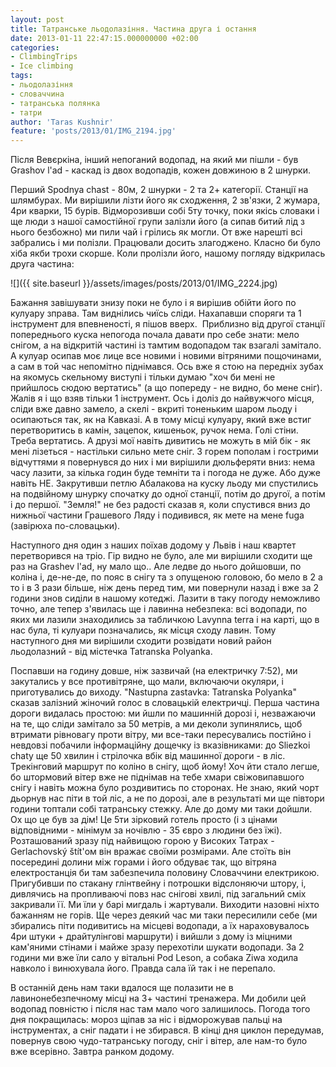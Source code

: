 ```yaml
---
layout: post
title: Татранське льодолазіння. Частина друга і остання
date: 2013-01-11 22:47:15.000000000 +02:00
categories:
- ClimbingTrips
- Ice climbing
tags:
- льодолазіння
- словаччина
- татранська полянка
- татри
author: 'Taras Kushnir'
feature: 'posts/2013/01/IMG_2194.jpg'
---
```


Після Вевєркіна, інший непоганий водопад, на який ми пішли - був Grashov l'ad - каскад із двох водопадів, кожен довжиною в 2 шнурки.

<!--more-->

Перший Spodnya chast - 80м, 2 шнурки - 2 та 2+ категорії. Станції на шлямбурах. Ми вирішили лізти його як сходження, 2 зв'язки, 2 жумара, 4ри кварки, 15 бурів. Відморозивши собі 5ту точку, поки якісь словаки і ще люди з нашої самостійної групи залізли його (а сипав битий лід з нього безбожно) ми пили чай і грілись як могли. От вже нарешті всі забрались і ми полізли. Працювали досить злагоджено. Класно би було хіба якби трохи скорше. Коли пролізли його, нашому погляду відкрилась друга частина:

![]({{ site.baseurl }}/assets/images/posts/2013/01/IMG_2224.jpg)


Бажання завішувати знизу поки не було і я вирішив обійти його по кулуару зправа. Там виднілись чиїсь сліди. Нахапавши споряги та 1 інструмент для впевненості, я пішов вверх.  Приблизно від другої станції попереднього куска непогода почала давати про себе знати: мело снігом, а на відкритій частині із тамтим водопадом так взагалі замітало. А кулуар осипав моє лице все новими і новими вітряними пощочинами, а сам в той час непомітно піднімався. Ось вже я стою на передніх зубах на якомусь скельному виступі і тільки думаю "хоч би мені не прийшлось сюдою вертатись" (а що попереду - не видно, бо мене сніг). Жалів я і що взяв тільки 1 інструмент. Ось і доліз до найвужчого місця, сліди вже давно замело, а скелі - вкриті тоненьким шаром льоду і осипаються так, як на Кавказі. А в тому місці кулуару, який вже встиг перетворитись в камін, зацепок, кишеньок, ручок нема. Голі стіни. Треба вертатись. А друзі мої навіть дивитись не можуть в мій бік - як мені лізеться - настільки сильно мете сніг. З горем пополам і гострими відчуттями я повернувся до них і ми вирішили дюльферяти вниз: нема часу лазити, за кілька годин буде темніти та і погода не дуже. Або дуже навіть НЕ. Закрутивши петлю Абалакова на куску льоду ми спустились на подвійному шнурку спочатку до одної станції, потім до другої, а потім і до першої. "Земля!" не без радості сказав я, коли спустився вниз до нижньої частини Грашевого Ляду і подивився, як мете на мене fuga (завірюха по-словацьки).

Наступного дня один з наших поїхав додому у Львів і наш квартет перетворився на тріо. Гір видно не було, але ми вирішили сходити ще раз на Grashev l'ad, ну мало що.. Але ледве до нього дойшовши, по коліна і, де-не-де, по пояс в снігу та з опущеною головою, бо мело в 2 а то і в 3 рази більше, ніж день перед тим, ми повернули назад і вже за 2 години знов сиділи в нашому котеджі. Лазити в таку погоду неможливо точно, але тепер з'явилась ще і лавинна небезпека: всі водопади, по яких ми лазили знаходились за табличкою Lavynna terra і на карті, що в нас була, ті кулуари позначались, як місця сходу лавин. Тому наступного дня ми вирішили сходити розвідати новий район льодолазний - від містечка Tatranska Polyanka.

Поспавши на годину довше, ніж зазвичай (на електричку 7:52), ми закутались у все противітряне, що мали, включаючи окуляри, і приготувались до виходу. "Nastupna zastavka: Tatranska Polyanka" сказав залізний жіночий голос в словацькій електричці. Перша частина дороги видалась простою: ми йшли по машинній дорозі і, незважаючи на те, що сліди замітало за 50 метрів, а ми деколи зупинялись, щоб втримати рівновагу проти вітру, ми все-таки пересувались постійно і невдовзі побачили інформаційну дощечку із вказівниками: до Sliezkoi chaty ще 50 хвилин і стрілочка вбік від машинної дороги - в ліс. Трекінговий маршрут по коліно в снігу, щоб йому! Хоч йти стало легше, бо штормовий вітер вже не піднімав на тебе хмари свіжовипавшого снігу і навіть можна було роздивитись по сторонах. Не знаю, який чорт дьорнув нас піти в той ліс, а не по дорозі, але в результаті ми ще півтори години топтали собі татранську стежку. Але до дому ми таки дойшли. Ох що це був за дім! Це 5ти зірковий готель просто (і з цінами відповідними - мінімум за ночівлю - 35 євро з людини без їжі). Розташований зразу під найвищою горою у Високих Татрах - Gerlachovský štít'ом він вражає своїми розмірами. Але стоїть він посередині долини між горами і його обдуває так, що вітряна електростанція би там забезпечила половину Словаччини електрикою. Пригубивши по стакану глінтвейну і потрошки відслоняючи штору, і, дивлячись на пропливаючі повз нас снігові хвилі, під загальний сміх закривали її. Ми їли у барі мигдаль і жартували. Виходити назовні ніхто бажанням не горів. Ще через деякий час ми таки пересилили себе (ми збирались піти подивитись на місцеві водопади, а їх нараховувалось 4ри штуки + драйтулінгові маршрути) і вийшли з дому із міцними кам'яними стінами і майже зразу перехотіли шукати водопади. За 2 години ми вже їли сало у вітальні Pod Leson, а собака Ziwa ходила навколо і винюхувала його. Правда сала їй так і не перепало.

В останній день нам таки вдалося ще полазити не в лавинонебезпечному місці на 3+ частині тренажера. Ми добили цей водопад повністю і після нас там мало чого залишилось. Погода того дня покращилась: мороз щіпав за ніс і відморожував пальці на інструментах, а сніг падати і не збирався. В кінці дня циклон передумав, повернув свою чудо-татранську погоду, сніг і вітер, але нам-то було вже всерівно. Завтра ранком додому.
